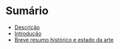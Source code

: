 # Sumário

* [Descrição](README.md)
* [Introdução](chapters/chapter1-introduction.md)
* [Breve resumo histórico e estado da arte](chapters/chapter2-historical-summary.md)